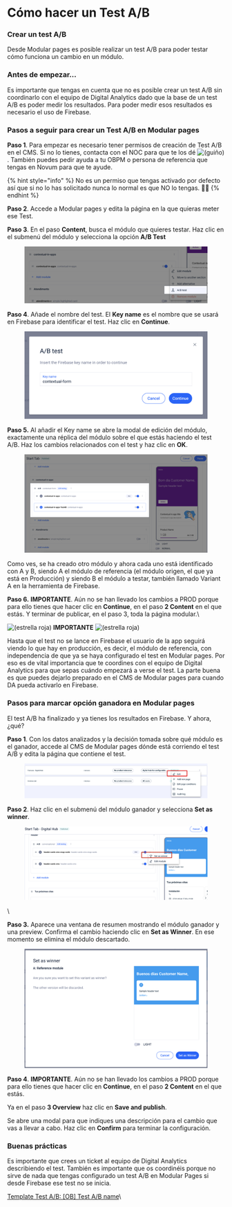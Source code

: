 # Cómo hacer un Test A/B

### Crear un test A/B

Desde Modular pages es posible realizar un test A/B para poder testar cómo funciona un cambio en un módulo.

### Antes de empezar...

Es importante que tengas en cuenta que no es posible crear un test A/B sin coordinarlo con el equipo de Digital Analytics dado que la base de un test A/B es poder medir los resultados. Para poder medir esos resultados es necesario el uso de Firebase.

### Pasos a seguir para crear un Test A/B en Modular pages

**Paso 1**. Para empezar es necesario tener permisos de creación de Test A/B en el CMS. Si no lo tienes, contacta con el NOC para que te los dé ![(guiño)](https://confluence.tid.es/s/24eubp/9012/15522zw/\_/images/icons/emoticons/wink.svg). También puedes pedir ayuda a tu OBPM o persona de referencia que tengas en Novum para que te ayude.

{% hint style="info" %}
No es un permiso que tengas activado por defecto así que si no lo has solicitado nunca lo normal es que NO lo tengas. 🙋🏾
{% endhint %}

**Paso 2**. Accede a Modular pages y edita la página en la que quieras meter ese Test.

**Paso 3**. En el paso **Content**, busca el módulo que quieres testar. Haz clic en el submenú del módulo y selecciona la opción **A/B Test**

<figure><img src=".gitbook/assets/iniciarABTest.png" alt=""><figcaption></figcaption></figure>

**Paso 4**. Añade el nombre del test. El **Key name** es el nombre que se usará en Firebase para identificar el test. Haz clic en **Continue**.

<figure><img src=".gitbook/assets/FirebaseKey.png" alt=""><figcaption></figcaption></figure>

**Paso 5.** Al añadir el Key name se abre la modal de edición del módulo, exactamente una réplica del módulo sobre el que estás haciendo el test A/B. Haz los cambios relacionados con el test y haz clic en **OK**.

<figure><img src=".gitbook/assets/A_BTestCreado.png" alt=""><figcaption></figcaption></figure>

Como ves, se ha creado otro módulo y ahora cada uno está identificado con A y B, siendo A el módulo de referencia (el módulo origen, el que ya está en Producción) y siendo B el módulo a testar, también llamado Variant A en la herramienta de Firebase.

**Paso 6.** **IMPORTANTE**. Aún no se han llevado los cambios a PROD porque para ello tienes que hacer clic en **Continue**, en el paso **2 Content** en el que estás. Y terminar de publicar, en el paso 3, toda la página modular.\


![(estrella roja)](https://confluence.tid.es/s/24eubp/9012/15522zw/\_/images/icons/emoticons/star\_red.svg) **IMPORTANTE** ![(estrella roja)](https://confluence.tid.es/s/24eubp/9012/15522zw/\_/images/icons/emoticons/star\_red.svg)

Hasta que el test no se lance en Firebase el usuario de la app seguirá viendo lo que hay en producción, es decir, el módulo de referencia, con independencia de que ya se haya configurado el test en Modular pages. Por eso es de vital importancia que te coordines con el equipo de Digital Analytics para que sepas cuándo empezará a verse el test. La parte buena es que puedes dejarlo preparado en el CMS de Modular pages para cuando DA pueda activarlo en Firebase.

### Pasos para marcar opción ganadora en Modular pages

El test A/B ha finalizado y ya tienes los resultados en Firebase. Y ahora, ¿qué?

**Paso 1**. Con los datos analizados y la decisión tomada sobre qué módulo es el ganador, accede al CMS de Modular pages dónde está corriendo el test A/B y edita la página que contiene el test.

<figure><img src=".gitbook/assets/image (9).png" alt=""><figcaption></figcaption></figure>

**Paso 2**. Haz clic en el submenú del módulo ganador y selecciona **Set as winner**.

<figure><img src=".gitbook/assets/image (10).png" alt=""><figcaption></figcaption></figure>

\


**Paso 3.** Aparece una ventana de resumen mostrando el módulo ganador y una preview. Confirma el cambio haciendo clic en **Set as Winner**. En ese momento se elimina el módulo descartado.

<figure><img src=".gitbook/assets/image (11).png" alt=""><figcaption></figcaption></figure>

**Paso 4**. **IMPORTANTE**. Aún no se han llevado los cambios a PROD porque para ello tienes que hacer clic en **Continue**, en el paso **2 Content** en el que estás.&#x20;

Ya en el paso **3 Overview** haz clic en **Save and publish**.&#x20;

Se abre una modal para que indiques una descripción para el cambio que vas a llevar a cabo. Haz clic en **Confirm** para terminar la configuración.

### Buenas prácticas

Es importante que crees un ticket al equipo de Digital Analytics describiendo el test. También es importante que os coordinéis porque no sirve de nada que tengas configurado un test A/B en Modular Pages si desde Firebase ese test no se inicia.

[Template Test A/B: \[OB\] Test A/B name](https://confluence.tid.es/pages/viewpage.action?pageId=141016807)\
